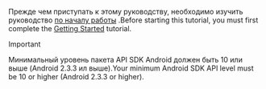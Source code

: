 <span data-ttu-id="e9d5b-101">Прежде чем приступать к этому руководству, необходимо изучить руководство [по началу работы](../articles/mobile-engagement/mobile-engagement-android-get-started.md) .</span><span class="sxs-lookup"><span data-stu-id="e9d5b-101">Before starting this tutorial, you must first complete the [Getting Started](../articles/mobile-engagement/mobile-engagement-android-get-started.md) tutorial.</span></span>

> [!IMPORTANT]
> <span data-ttu-id="e9d5b-102">Минимальный уровень пакета API SDK Android должен быть 10 или выше (Android 2.3.3 ил выше).</span><span class="sxs-lookup"><span data-stu-id="e9d5b-102">Your minimum Android SDK API level must be 10 or higher (Android 2.3.3 or higher).</span></span>
> 
> 

